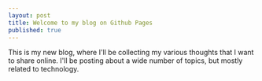 ```yaml
---
layout: post
title: Welcome to my blog on Github Pages
published: true
---
```


This is my new blog, where I'll be collecting my various thoughts that I want to share online. I'll be posting about a wide number of topics, but mostly related to technology.
